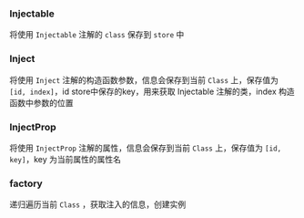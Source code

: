 ### Injectable
将使用 `Injectable` 注解的 `class` 保存到 `store` 中

### Inject
将使用 `Inject` 注解的构造函数参数，信息会保存到当前 `Class` 上，保存值为 `[id, index]`，id store中保存的key，用来获取 Injectable 注解的类，index 构造函数中参数的位置

### InjectProp
将使用 `InjectProp` 注解的属性，信息会保存到当前 `Class` 上，保存值为 `[id, key]`，key 为当前属性的属性名

### factory
递归遍历当前 `Class` ，获取注入的信息，创建实例